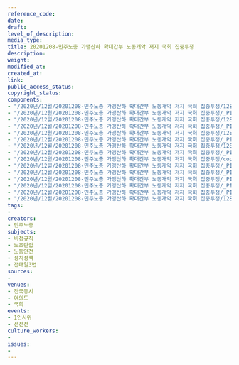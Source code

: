 ```yaml
---
reference_code: 
date: 
draft: 
level_of_description: 
media_type: 
title: 20201208-민주노총 가맹산하 확대간부 노동개악 저지 국회 집중투쟁
description: 
weight: 
modified_at: 
created_at: 
link: 
public_access_status: 
copyright_status: 
components:
- "/2020년/12월/20201208-민주노총 가맹산하 확대간부 노동개악 저지 국회 집중투쟁/1280_PIG3970.jpg"
- "/2020년/12월/20201208-민주노총 가맹산하 확대간부 노동개악 저지 국회 집중투쟁/_PIG3970.JPG"
- "/2020년/12월/20201208-민주노총 가맹산하 확대간부 노동개악 저지 국회 집중투쟁/1280_PIG3930.jpg"
- "/2020년/12월/20201208-민주노총 가맹산하 확대간부 노동개악 저지 국회 집중투쟁/_PIG4474.JPG"
- "/2020년/12월/20201208-민주노총 가맹산하 확대간부 노동개악 저지 국회 집중투쟁/1280_PIG4322.jpg"
- "/2020년/12월/20201208-민주노총 가맹산하 확대간부 노동개악 저지 국회 집중투쟁/_PIG3977.JPG"
- "/2020년/12월/20201208-민주노총 가맹산하 확대간부 노동개악 저지 국회 집중투쟁/1280_PIG4059.jpg"
- "/2020년/12월/20201208-민주노총 가맹산하 확대간부 노동개악 저지 국회 집중투쟁/_PIG3930.JPG"
- "/2020년/12월/20201208-민주노총 가맹산하 확대간부 노동개악 저지 국회 집중투쟁/copy_PIG4322.jpg"
- "/2020년/12월/20201208-민주노총 가맹산하 확대간부 노동개악 저지 국회 집중투쟁/_PIG3142.JPG"
- "/2020년/12월/20201208-민주노총 가맹산하 확대간부 노동개악 저지 국회 집중투쟁/_PIG4322.JPG"
- "/2020년/12월/20201208-민주노총 가맹산하 확대간부 노동개악 저지 국회 집중투쟁/_PIG4683.JPG"
- "/2020년/12월/20201208-민주노총 가맹산하 확대간부 노동개악 저지 국회 집중투쟁/_PIG4107.JPG"
- "/2020년/12월/20201208-민주노총 가맹산하 확대간부 노동개악 저지 국회 집중투쟁/_PIG4135.JPG"
- "/2020년/12월/20201208-민주노총 가맹산하 확대간부 노동개악 저지 국회 집중투쟁/1280_PIG3142.jpg"
tags:
- 
creators:
- 민주노총
subjects:
- 비정규직
- 노조탄압
- 노동안전
- 정치정책
- 전태일3법
sources:
- 
venues:
- 전국동시
- 여의도
- 국회
events:
- 1인시위
- 선전전
culture_workers:
- 
issues:
- 
---
```

